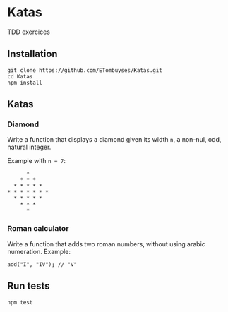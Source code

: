 # Katas

TDD exercices

## Installation

```text
git clone https://github.com/ETombuyses/Katas.git
cd Katas
npm install
```

## Katas

### Diamond

Write a function that displays a diamond given its width `n`, a non-nul, odd, natural integer.

Example with `n = 7`:

```text
      *
    * * *
  * * * * *
* * * * * * *
  * * * * *
    * * *
      *
```

### Roman calculator

Write a function that adds two roman numbers, without using arabic numeration. Example:

```text
add("I", "IV"); // "V"
```

## Run tests

```text
npm test
```
